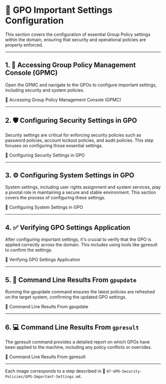 # 🔧 GPO Important Settings Configuration

This section covers the configuration of essential Group Policy settings within the domain, ensuring that security and operational policies are properly enforced.

---

## 1. 📜 Accessing Group Policy Management Console (GPMC)

Open the GPMC and navigate to the GPOs to configure important settings, including security and system policies.

📸 Accessing Group Policy Management Console (GPMC)

---

## 2. 🛡️ Configuring Security Settings in GPO

Security settings are critical for enforcing security policies such as password policies, account lockout policies, and audit policies. This step focuses on configuring those essential settings.

📸 Configuring Security Settings in GPO

---

## 3. ⚙️ Configuring System Settings in GPO

System settings, including user rights assignment and system services, play a pivotal role in maintaining a secure and stable environment. This section covers the process of configuring these settings.

📸 Configuring System Settings in GPO

---

## 4. ✅ Verifying GPO Settings Application

After configuring important settings, it's crucial to verify that the GPO is applied correctly across the domain. This includes using tools like gpresult to confirm the settings.

📸 Verifying GPO Settings Application

---

## 5. 🔄 Command Line Results From `gpupdate`

Running the gpupdate command ensures the latest policies are refreshed on the target system, confirming the updated GPO settings.

📸 Command Line Results From gpupdate

---

## 6. 💻 Command Line Results From `gpresult`

The gpresult command provides a detailed report on which GPOs have been applied to the machine, including any policy conflicts or overrides.

📸 Command Line Results From gpresult

---

Each image corresponds to a step described in 📂 `07-GPO-Security-Policies/GPO-Important-Settings.md`.
